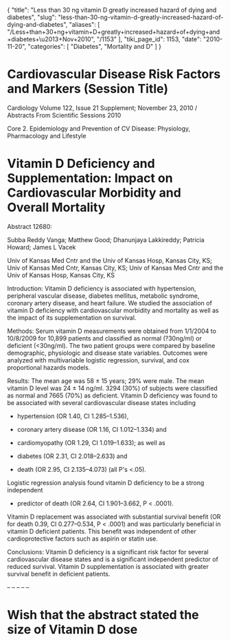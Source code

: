 {
  "title": "Less than 30 ng vitamin D greatly increased hazard of dying and diabetes",
  "slug": "less-than-30-ng-vitamin-d-greatly-increased-hazard-of-dying-and-diabetes",
  "aliases": [
    "/Less+than+30+ng+vitamin+D+greatly+increased+hazard+of+dying+and+diabetes+\u2013+Nov+2010",
    "/1153"
  ],
  "tiki_page_id": 1153,
  "date": "2010-11-20",
  "categories": [
    "Diabetes",
    "Mortality and D"
  ]
}


# Cardiovascular Disease Risk Factors and Markers (Session Title)

Cardiology Volume 122, Issue 21 Supplement; November 23, 2010 / Abstracts From Scientific Sessions 2010

Core 2. Epidemiology and Prevention of CV Disease: Physiology, Pharmacology and Lifestyle

# Vitamin D Deficiency and Supplementation: Impact on Cardiovascular Morbidity and Overall Mortality

Abstract 12680: 

Subba Reddy Vanga; Matthew Good; Dhanunjaya Lakkireddy; Patricia Howard; James L Vacek

Univ of Kansas Med Cntr and the Univ of Kansas Hosp, Kansas City, KS; Univ of Kansas Med Cntr, Kansas City, KS; Univ of Kansas Med Cntr and the Univ of Kansas Hosp, Kansas City, KS

Introduction: Vitamin D deficiency is associated with hypertension, peripheral vascular disease, diabetes mellitus, metabolic syndrome, coronary artery disease, and heart failure. We studied the association of vitamin D deficiency with cardiovascular morbidity and mortality as well as the impact of its supplementation on survival.

Methods: Serum vitamin D measurements were obtained from 1/1/2004 to 10/8/2009 for 10,899 patients and classified as normal (?30ng/ml) or deficient (<30ng/ml). The two patient groups were compared by baseline demographic, physiologic and disease state variables. Outcomes were analyzed with multivariable logistic regression, survival, and cox proportional hazards models.

Results: The mean age was 58 ± 15 years; 29% were male. The mean vitamin D level was 24 ± 14 ng/ml. 3294 (30%) of subjects were classified as normal and 7665 (70%) as deficient. Vitamin D deficiency was found to be associated with several cardiovascular disease states including 

* hypertension (OR 1.40, CI 1.285–1.536), 

* coronary artery disease (OR 1.16, CI 1.012–1.334) and 

* cardiomyopathy (OR 1.29, CI 1.019–1.633); as well as 

* diabetes (OR 2.31, CI 2.018–2.633) and 

* death (OR 2.95, CI 2.135–4.073) (all P's <.05). 

Logistic regression analysis found vitamin D deficiency to be a strong independent 

* predictor of death (OR 2.64, CI 1.901–3.662, P < .0001). 

Vitamin D replacement was associated with substantial survival benefit (OR for death 0.39, CI 0.277–0.534, P < .0001) and was particularly beneficial in vitamin D deficient patients. This benefit was independent of other cardioprotective factors such as aspirin or statin use.

Conclusions: Vitamin D deficiency is a significant risk factor for several cardiovascular disease states and is a significant independent predictor of reduced survival. Vitamin D supplementation is associated with greater survival benefit in deficient patients.

– – – – – 

# Wish that the abstract stated the size of Vitamin D dose

